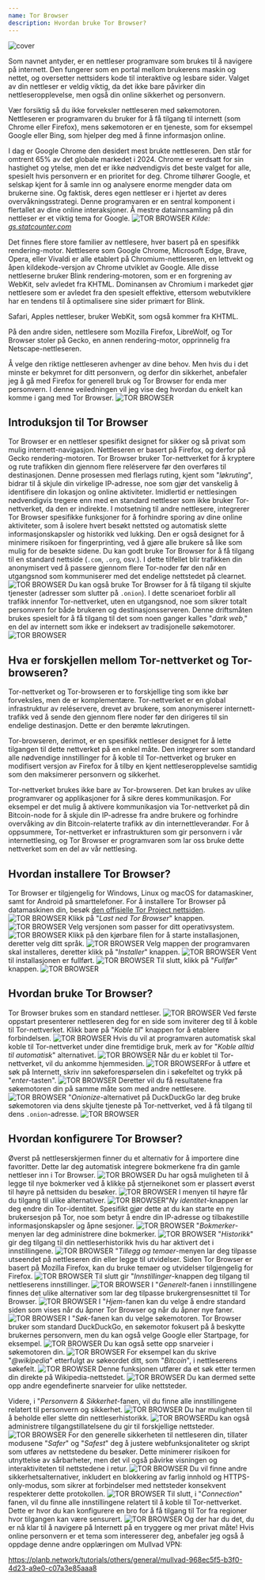 ```yaml
---
name: Tor Browser
description: Hvordan bruke Tor Browser?
---
```

![cover](assets/cover.webp)

Som navnet antyder, er en nettleser programvare som brukes til å navigere på internett. Den fungerer som en portal mellom brukerens maskin og nettet, og oversetter nettsiders kode til interaktive og lesbare sider. Valget av din nettleser er veldig viktig, da det ikke bare påvirker din nettleseropplevelse, men også din online sikkerhet og personvern.

Vær forsiktig så du ikke forveksler nettleseren med søkemotoren. Nettleseren er programvaren du bruker for å få tilgang til internett (som Chrome eller Firefox), mens søkemotoren er en tjeneste, som for eksempel Google eller Bing, som hjelper deg med å finne informasjon online.

I dag er Google Chrome den desidert mest brukte nettleseren. Den står for omtrent 65% av det globale markedet i 2024. Chrome er verdsatt for sin hastighet og ytelse, men det er ikke nødvendigvis det beste valget for alle, spesielt hvis personvern er en prioritet for deg. Chrome tilhører Google, et selskap kjent for å samle inn og analysere enorme mengder data om brukerne sine. Og faktisk, deres egen nettleser er i hjertet av deres overvåkningsstrategi. Denne programvaren er en sentral komponent i flertallet av dine online interaksjoner. Å mestre datainnsamling på din nettleser er et viktig tema for Google.
![TOR BROWSER](assets/notext/01.webp)
*Kilde: [gs.statcounter.com](https://gs.statcounter.com/browser-market-share)*

Det finnes flere store familier av nettlesere, hver basert på en spesifikk rendering-motor. Nettlesere som Google Chrome, Microsoft Edge, Brave, Opera, eller Vivaldi er alle etablert på Chromium-nettleseren, en lettvekt og åpen kildekode-versjon av Chrome utviklet av Google. Alle disse nettleserne bruker Blink rendering-motoren, som er en forgrening av WebKit, selv avledet fra KHTML. Dominansen av Chromium i markedet gjør nettlesere som er avledet fra den spesielt effektive, ettersom webutviklere har en tendens til å optimalisere sine sider primært for Blink.

Safari, Apples nettleser, bruker WebKit, som også kommer fra KHTML.

På den andre siden, nettlesere som Mozilla Firefox, LibreWolf, og Tor Browser stoler på Gecko, en annen rendering-motor, opprinnelig fra Netscape-nettleseren.

Å velge den riktige nettleseren avhenger av dine behov. Men hvis du i det minste er bekymret for ditt personvern, og derfor din sikkerhet, anbefaler jeg å gå med Firefox for generell bruk og Tor Browser for enda mer personvern. I denne veiledningen vil jeg vise deg hvordan du enkelt kan komme i gang med Tor Browser.
![TOR BROWSER](assets/notext/02.webp)

## Introduksjon til Tor Browser

Tor Browser er en nettleser spesifikt designet for sikker og så privat som mulig internett-navigasjon. Nettleseren er basert på Firefox, og derfor på Gecko rendering-motoren.
Tor Browser bruker Tor-nettverket for å kryptere og rute trafikken din gjennom flere reléservere før den overføres til destinasjonen. Denne prosessen med flerlags ruting, kjent som "*løkruting*", bidrar til å skjule din virkelige IP-adresse, noe som gjør det vanskelig å identifisere din lokasjon og online aktiviteter. Imidlertid er nettlesingen nødvendigvis tregere enn med en standard nettleser som ikke bruker Tor-nettverket, da den er indirekte.
I motsetning til andre nettlesere, integrerer Tor Browser spesifikke funksjoner for å forhindre sporing av dine online aktiviteter, som å isolere hvert besøkt nettsted og automatisk slette informasjonskapsler og historikk ved lukking. Den er også designet for å minimere risikoen for fingerprinting, ved å gjøre alle brukere så like som mulig for de besøkte sidene.
Du kan godt bruke Tor Browser for å få tilgang til en standard nettside (`.com`, `.org`, osv.). I dette tilfellet blir trafikken din anonymisert ved å passere gjennom flere Tor-noder før den når en utgangsnod som kommuniserer med det endelige nettstedet på clearnet. ![TOR BROWSER](assets/notext/03.webp)
Du kan også bruke Tor Browser for å få tilgang til skjulte tjenester (adresser som slutter på `.onion`). I dette scenarioet forblir all trafikk innenfor Tor-nettverket, uten en utgangsnod, noe som sikrer totalt personvern for både brukeren og destinasjonsserveren. Denne driftsmåten brukes spesielt for å få tilgang til det som noen ganger kalles "*dark web*," en del av internett som ikke er indeksert av tradisjonelle søkemotorer.
![TOR BROWSER](assets/notext/04.webp)

## Hva er forskjellen mellom Tor-nettverket og Tor-browseren?

Tor-nettverket og Tor-browseren er to forskjellige ting som ikke bør forveksles, men de er komplementære. Tor-nettverket er en global infrastruktur av reléservere, drevet av brukere, som anonymiserer internett-trafikk ved å sende den gjennom flere noder før den dirigeres til sin endelige destinasjon. Dette er den berømte løkrutingen.

Tor-browseren, derimot, er en spesifikk nettleser designet for å lette tilgangen til dette nettverket på en enkel måte. Den integrerer som standard alle nødvendige innstillinger for å koble til Tor-nettverket og bruker en modifisert versjon av Firefox for å tilby en kjent nettleseropplevelse samtidig som den maksimerer personvern og sikkerhet.

Tor-nettverket brukes ikke bare av Tor-browseren. Det kan brukes av ulike programvarer og applikasjoner for å sikre deres kommunikasjon. For eksempel er det mulig å aktivere kommunikasjon via Tor-nettverket på din Bitcoin-node for å skjule din IP-adresse fra andre brukere og forhindre overvåking av din Bitcoin-relaterte trafikk av din internettleverandør.
For å oppsummere, Tor-nettverket er infrastrukturen som gir personvern i vår internettlesing, og Tor Browser er programvaren som lar oss bruke dette nettverket som en del av vår nettlesing.

## Hvordan installere Tor Browser?

Tor Browser er tilgjengelig for Windows, Linux og macOS for datamaskiner, samt for Android på smarttelefoner. For å installere Tor Browser på datamaskinen din, besøk [den offisielle Tor Project nettsiden](https://www.torproject.org/).
![TOR BROWSER](assets/notext/05.webp)
Klikk på "*Last ned Tor Browser*" knappen.
![TOR BROWSER](assets/notext/06.webp)
Velg versjonen som passer for ditt operativsystem.
![TOR BROWSER](assets/notext/07.webp)
Klikk på den kjørbare filen for å starte installasjonen, deretter velg ditt språk.
![TOR BROWSER](assets/notext/08.webp)
Velg mappen der programvaren skal installeres, deretter klikk på "*Installer*" knappen.
![TOR BROWSER](assets/notext/09.webp)
Vent til installasjonen er fullført.
![TOR BROWSER](assets/notext/10.webp)
Til slutt, klikk på "*Fullfør*" knappen.
![TOR BROWSER](assets/notext/11.webp)

## Hvordan bruke Tor Browser?

Tor Browser brukes som en standard nettleser.
![TOR BROWSER](assets/notext/12.webp)
Ved første oppstart presenterer nettleseren deg for en side som inviterer deg til å koble til Tor-nettverket. Klikk bare på "*Koble til*" knappen for å etablere forbindelsen.
![TOR BROWSER](assets/notext/13.webp)
Hvis du vil at programvaren automatisk skal koble til Tor-nettverket under dine fremtidige bruk, merk av for "*Koble alltid til automatisk*" alternativet.
![TOR BROWSER](assets/notext/14.webp)
Når du er koblet til Tor-nettverket, vil du ankomme hjemmesiden.
![TOR BROWSER](assets/notext/15.webp)For å utføre et søk på Internett, skriv inn søkeforespørselen din i søkefeltet og trykk på "*enter*-tasten".
![TOR BROWSER](assets/notext/16.webp)
Deretter vil du få resultatene fra søkemotoren din på samme måte som med andre nettlesere.
![TOR BROWSER](assets/notext/17.webp)
"*Onionize*-alternativet på DuckDuckGo lar deg bruke søkemotoren via dens skjulte tjeneste på Tor-nettverket, ved å få tilgang til dens `.onion`-adresse.
![TOR BROWSER](assets/notext/18.webp)

## Hvordan konfigurere Tor Browser?

Øverst på nettleserskjermen finner du et alternativ for å importere dine favoritter. Dette lar deg automatisk integrere bokmerkene fra din gamle nettleser inn i Tor Browser.
![TOR BROWSER](assets/notext/19.webp)
Du har også muligheten til å legge til nye bokmerker ved å klikke på stjerneikonet som er plassert øverst til høyre på nettsiden du besøker.
![TOR BROWSER](assets/notext/20.webp)
I menyen til høyre får du tilgang til ulike alternativer.
![TOR BROWSER](assets/notext/21.webp)"*Ny identitet*-knappen lar deg endre din Tor-identitet. Spesifikt gjør dette at du kan starte en ny brukersesjon på Tor, noe som betyr å endre din IP-adresse og tilbakestille informasjonskapsler og åpne sesjoner.
![TOR BROWSER](assets/notext/22.webp)
"*Bokmerker*-menyen lar deg administrere dine bokmerker.
![TOR BROWSER](assets/notext/23.webp)
"*Historikk*" gir deg tilgang til din nettleserhistorikk hvis du har aktivert det i innstillingene.
![TOR BROWSER](assets/notext/24.webp)
"*Tillegg og temaer*-menyen lar deg tilpasse utseendet på nettleseren din eller legge til utvidelser. Siden Tor Browser er basert på Mozilla Firefox, kan du bruke temaer og utvidelser tilgjengelig for Firefox.
![TOR BROWSER](assets/notext/25.webp)
Til slutt gir "*Innstillinger*-knappen deg tilgang til nettleserens innstillinger.
![TOR BROWSER](assets/notext/26.webp)
I "*Generelt*-fanen i innstillingene finnes det ulike alternativer som lar deg tilpasse brukergrensesnittet til Tor Browser.
![TOR BROWSER](assets/notext/27.webp)
I "*Hjem*-fanen kan du velge å endre standard siden som vises når du åpner Tor Browser og når du åpner nye faner.
![TOR BROWSER](assets/notext/28.webp)
I "*Søk*-fanen kan du velge søkemotoren. Tor Browser bruker som standard DuckDuckGo, en søkemotor fokusert på å beskytte brukernes personvern, men du kan også velge Google eller Startpage, for eksempel.
![TOR BROWSER](assets/notext/29.webp)
Du kan også sette opp snarveier i søkemotoren din.
![TOR BROWSER](assets/notext/30.webp)
For eksempel kan du skrive "*@wikipedia*" etterfulgt av søkeordet ditt, som "*Bitcoin*", i nettleserens søkefelt.
![TOR BROWSER](assets/notext/31.webp)
Denne funksjonen utfører da et søk etter termen din direkte på Wikipedia-nettstedet.
![TOR BROWSER](assets/notext/32.webp)
Du kan dermed sette opp andre egendefinerte snarveier for ulike nettsteder.

Videre, i "*Personvern & Sikkerhet*-fanen, vil du finne alle innstillingene relatert til personvern og sikkerhet.
![TOR BROWSER](assets/notext/33.webp)
Du har muligheten til å beholde eller slette din nettleserhistorikk.
![TOR BROWSER](assets/notext/34.webp)Du kan også administrere tilgangstillatelsene du gir til forskjellige nettsteder.
![TOR BROWSER](assets/notext/35.webp)
For den generelle sikkerheten til nettleseren din, tillater modusene "*Safer*" og "*Safest*" deg å justere webfunksjonaliteter og skript som utføres av nettstedene du besøker. Dette minimerer risikoen for utnyttelse av sårbarheter, men det vil også påvirke visningen og interaktiviteten til nettstedene i retur. ![TOR BROWSER](assets/notext/36.webp) Du vil finne andre sikkerhetsalternativer, inkludert en blokkering av farlig innhold og HTTPS-only-modus, som sikrer at forbindelser med nettsteder konsekvent respekterer dette protokollen. ![TOR BROWSER](assets/notext/37.webp) Til slutt, i "*Connection*" fanen, vil du finne alle innstillingene relatert til å koble til Tor-nettverket. Dette er hvor du kan konfigurere en bro for å få tilgang til Tor fra regioner hvor tilgangen kan være sensurert. ![TOR BROWSER](assets/notext/38.webp) Og der har du det, du er nå klar til å navigere på Internett på en tryggere og mer privat måte! Hvis online personvern er et tema som interesserer deg, anbefaler jeg også å oppdage denne andre opplæringen om Mullvad VPN:

https://planb.network/tutorials/others/general/mullvad-968ec5f5-b3f0-4d23-a9e0-c07a3e85aaa8